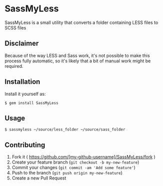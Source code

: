 # SassMyLess

SassMyLess is a small utility that converts a folder containing LESS files to SCSS files

## Disclaimer

Because of the way LESS and Sass work, it's not possible to make this process fully automatic, so it's likely that a bit of manual work might be required.

## Installation

Install it yourself as:

    $ gem install SassMyLess

## Usage

    $ sassmyless ~/source/less_folder ~/source/sass_folder

## Contributing

1. Fork it ( https://github.com/[my-github-username]/SassMyLess/fork )
2. Create your feature branch (`git checkout -b my-new-feature`)
3. Commit your changes (`git commit -am 'Add some feature'`)
4. Push to the branch (`git push origin my-new-feature`)
5. Create a new Pull Request
